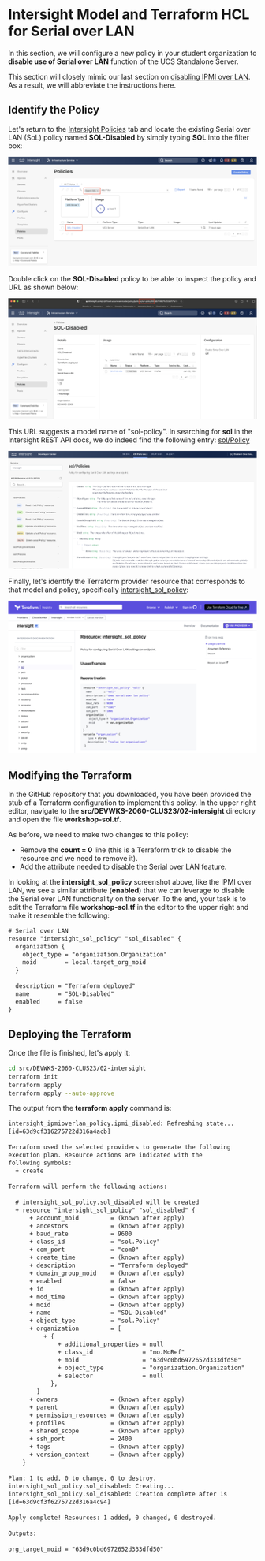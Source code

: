 # Intersight Model and Terraform HCL for Serial over LAN

In this section, we will configure a new policy in your student organization to **disable use of Serial over LAN** function of the UCS Standalone Server.

This section will closely mimic our last section on [disabling IPMI over LAN](./02-terraform-intersight-ipmi.md). As a result, we will abbreviate the instructions here.

## Identify the Policy

Let's return to the [Intersight Policies](https://intersight.com/an/infrastructure-service/an/policy/policies/) tab and locate the existing Serial over LAN (SoL) policy named **SOL-Disabled** by simply typing **SOL** into the filter box:

![Locate SOL Policy](./images/intersight/find-existing-sol-policy.png)

Double click on the **SOL-Disabled** policy to be able to inspect the policy and URL as shown below:

![Identify SOL Policy Model](./images/intersight/identify-sol-policy.png)

This URL suggests a model name of "sol-policy".  In searching for **sol** in the Intersight REST API docs, we do indeed find the following entry: [sol/Policy](https://intersight.com/apidocs/apirefs/sol/Policies/model/)

![REST API sol/Policy](./images/intersight/sol-policy.png)

Finally, let's identify the Terraform provider resource that corresponds to that model and policy, specifically [intersight_sol_policy](https://registry.terraform.io/providers/CiscoDevNet/intersight/latest/docs/resources/sol_policy):

![Terraform provider intersight_sol_policy](./images/intersight/intersight_sol_policy.png)

## Modifying the Terraform

In the GitHub repository that you downloaded, you have been provided the stub of a Terraform configuration to implement this policy.  In the upper right editor, navigate to the **src/DEVWKS-2060-CLUS23/02-intersight** directory and open the file **workshop-sol.tf**.

As before, we need to make two changes to this policy:

- Remove the **count = 0** line (this is a Terraform trick to disable the resource and we need to remove it).
- Add the attribute needed to disable the Serial over LAN feature.

In looking at the **intersight_sol_policy** screenshot above, like the IPMI over LAN, we see a similar attribute (**enabled**) that we can leverage to disable the Serial over LAN functionality on the server.  To the end, your task is to edit the Terraform file **workshop-sol.tf** in the editor to the upper right and make it resemble the following:

```
# Serial over LAN
resource "intersight_sol_policy" "sol_disabled" {
  organization {
    object_type = "organization.Organization"
    moid        = local.target_org_moid
  }

  description = "Terraform deployed"
  name        = "SOL-Disabled"
  enabled     = false
}
```

## Deploying the Terraform

Once the file is finished, let's apply it:

```bash
cd src/DEVWKS-2060-CLUS23/02-intersight
terraform init
terraform apply
terraform apply --auto-approve
```

The output from the **terraform apply** command is:

```
intersight_ipmioverlan_policy.ipmi_disabled: Refreshing state... [id=63d9cf316275722d316a4acb]

Terraform used the selected providers to generate the following execution plan. Resource actions are indicated with the
following symbols:
  + create

Terraform will perform the following actions:

  # intersight_sol_policy.sol_disabled will be created
  + resource "intersight_sol_policy" "sol_disabled" {
      + account_moid         = (known after apply)
      + ancestors            = (known after apply)
      + baud_rate            = 9600
      + class_id             = "sol.Policy"
      + com_port             = "com0"
      + create_time          = (known after apply)
      + description          = "Terraform deployed"
      + domain_group_moid    = (known after apply)
      + enabled              = false
      + id                   = (known after apply)
      + mod_time             = (known after apply)
      + moid                 = (known after apply)
      + name                 = "SOL-Disabled"
      + object_type          = "sol.Policy"
      + organization         = [
          + {
              + additional_properties = null
              + class_id              = "mo.MoRef"
              + moid                  = "63d9c0bd6972652d333dfd50"
              + object_type           = "organization.Organization"
              + selector              = null
            },
        ]
      + owners               = (known after apply)
      + parent               = (known after apply)
      + permission_resources = (known after apply)
      + profiles             = (known after apply)
      + shared_scope         = (known after apply)
      + ssh_port             = 2400
      + tags                 = (known after apply)
      + version_context      = (known after apply)
    }

Plan: 1 to add, 0 to change, 0 to destroy.
intersight_sol_policy.sol_disabled: Creating...
intersight_sol_policy.sol_disabled: Creation complete after 1s [id=63d9cf3f6275722d316a4c94]

Apply complete! Resources: 1 added, 0 changed, 0 destroyed.

Outputs:

org_target_moid = "63d9c0bd6972652d333dfd50"
```
